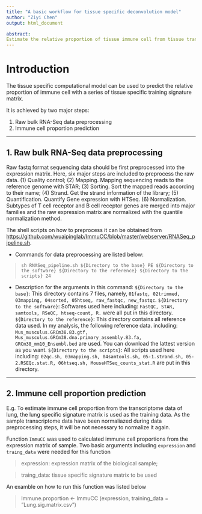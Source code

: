 ```yaml
---
title: "A basic workflow for tissue specific deconvolution model"
author: "Ziyi Chen"
output: html_document

abstract:
Estimate the relative proportion of tissue immune cell from tissue transcriptome with a tissue specific model.
---
```



# Introduction
The tissue specific computational model can be used to predict the relative proportion of immune cell with a series of tissue specific training signature matrix.

It is achieved by two major steps:
  1. Raw bulk RNA-Seq data preprocessing
  2. Immune cell proportion prediction

------------------------------------------------------------------------------------------------------------------------
## 1. Raw bulk RNA-Seq data preprocessing
Raw fastq format sequencing data should be first preprocessed into the expression matrix.
Here, six major steps are included to preprocess the raw data. 
(1)	Quality control;
(2)	Mapping. Mapping sequencing reads to the reference genome with STAR;
(3)	Sorting. Sort the mapped reads according to their name;
(4)	Strand. Get the strand information of the library;
(5)	Quantification. Quantify Gene expression with HTSeq.
(6)	Normalization. Subtypes of T cell receptor and B cell receptor genes are merged into major families and the raw expression matrix are normalized with the quantile normalization method.

The shell scripts on how to preprocess it can be obtained from https://github.com/wuaipinglab/ImmuCC/blob/master/webserver/RNASeq_pipeline.sh.

* Commands for data preprocessing are listed below:
>`sh RNASeq_pipeline.sh ${Directory to the base} PE ${Directory to the software} ${Directory to the reference} ${Directory to the scripts} 24`
* Description for the arguments in this command:
  `${Directory to the base}`: This directory contains 7 files, namely, `01fastq, 02trimmed, 03mapping, 04sorted, 05htseq, raw_fastqc, new_fastqc`. 
  `${Directory to the software}`: Softwares used here including: `FastQC, STAR, samtools, RSeQC, htseq-count, R.` were all put in this directory.
  `${Directory to the reference}`: This directory contains all reference data used. In my analysis, the following reference data. including: `Mus_musculus.GRCm38.83.gtf, Mus_musculus.GRCm38.dna.primary_assembly.83.fa, GRCm38_mm10_Ensembl.bed` are used. You can download the lattest version as you want.
  `${Directory to the scripts}`: All scripts used here including: `02qc.sh, 03mapping.sh, 04samtools.sh, 05-1.strand.sh, 05-2.RSEQc.stat.R, 06htseq.sh, MouseHTSeq_counts_stat.R` are put in this directory.

------------------------------------------------------------------------------------------------------------------------
## 2. Immune cell proportion prediction
E.g. To estimate immune cell proportion from the transcriptome data of lung, the lung specific signature matrix is used as the training data. As the sample transcriptome data have been normaliazed during data preprocessing steps, it will be not necessary to normalize it again.

Function `ImmuCC` was used to calculated immune cell proportions from the expression matrix of sample.
Two basic arguments including `expression` and `traing_data` were needed for this function 
> expression: expression matrix of the biological sample; 

> traing_data: tissue specific signature matrix to be used

An examble on how to run this function was listed below
> Immune.proportion <- ImmuCC (expression, training_data = ”Lung.sig.matrix.csv”)
